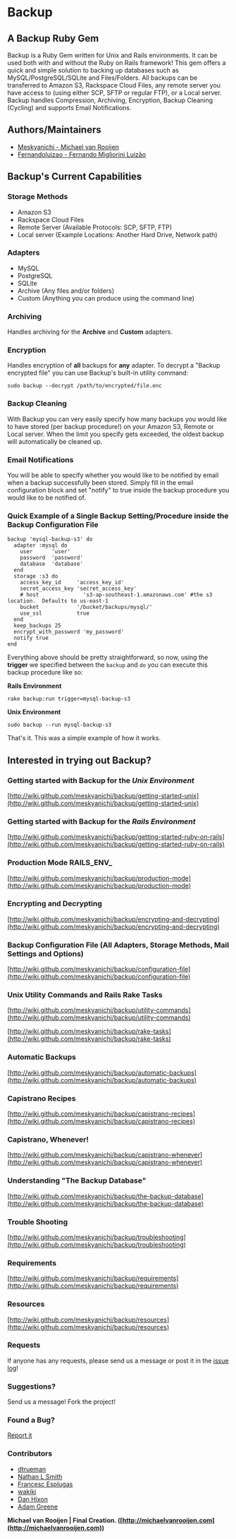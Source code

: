# Backup

## A Backup Ruby Gem

Backup is a Ruby Gem written for Unix and Rails environments. It can be used both with and without the Ruby on Rails framework! This gem offers a quick and simple solution to backing up databases such as MySQL/PostgreSQL/SQLite and Files/Folders. All backups can be transferred to Amazon S3, Rackspace Cloud Files, any remote server you have access to (using either SCP, SFTP or regular FTP), or a Local server. Backup handles Compression, Archiving, Encryption, Backup Cleaning (Cycling) and supports Email Notifications.

## Authors/Maintainers

* [Meskyanichi - Michael van Rooijen](http://github.com/meskyanichi)
* [Fernandoluizao - Fernando Migliorini Luizão](http://github.com/fernandoluizao)

## Backup's Current Capabilities

### Storage Methods

* Amazon S3
* Rackspace Cloud Files
* Remote Server (Available Protocols: SCP, SFTP, FTP)
* Local server (Example Locations: Another Hard Drive, Network path)

### Adapters

* MySQL
* PostgreSQL
* SQLite
* Archive (Any files and/or folders)
* Custom (Anything you can produce using the command line)

### Archiving

Handles archiving for the __Archive__ and __Custom__ adapters.

### Encryption

Handles encryption of __all__ backups for __any__ adapter.
To decrypt a "Backup encrypted file" you can use Backup's built-in utility command:

    sudo backup --decrypt /path/to/encrypted/file.enc

### Backup Cleaning

With Backup you can very easily specify how many backups you would like to have stored (per backup procedure!) on your Amazon S3, Remote or Local server. When the limit you specify gets exceeded, the oldest backup will automatically be cleaned up.

### Email Notifications

You will be able to specify whether you would like to be notified by email when a backup successfully been stored.
Simply fill in the email configuration block and set "notify" to true inside the backup procedure you would like to be notified of.

### Quick Example of a Single Backup Setting/Procedure inside the Backup Configuration File

    backup 'mysql-backup-s3' do
      adapter :mysql do
        user      'user'
        password  'password'
        database  'database'
      end
      storage :s3 do
        access_key_id     'access_key_id'
        secret_access_key 'secret_access_key'
        # host              's3-ap-southeast-1.amazonaws.com' #the s3 location.  Defaults to us-east-1
        bucket            '/bucket/backups/mysql/'
        use_ssl           true
      end
      keep_backups 25
      encrypt_with_password 'my_password'
      notify true
    end
  
Everything above should be pretty straightforward, so now, using the __trigger__ we specified between
the `backup` and `do` you can execute this backup procedure like so:

__Rails Environment__

    rake backup:run trigger=mysql-backup-s3

__Unix Environment__

    sudo backup --run mysql-backup-s3

That's it. This was a simple example of how it works.

## Interested in trying out Backup?

### Getting started with Backup for the *Unix Environment*

[http://wiki.github.com/meskyanichi/backup/getting-started-unix](http://wiki.github.com/meskyanichi/backup/getting-started-unix)


### Getting started with Backup for the *Rails Environment*

[http://wiki.github.com/meskyanichi/backup/getting-started-ruby-on-rails](http://wiki.github.com/meskyanichi/backup/getting-started-ruby-on-rails)


### Production Mode __RAILS_ENV___

[http://wiki.github.com/meskyanichi/backup/production-mode](http://wiki.github.com/meskyanichi/backup/production-mode)


### Encrypting and Decrypting

[http://wiki.github.com/meskyanichi/backup/encrypting-and-decrypting](http://wiki.github.com/meskyanichi/backup/encrypting-and-decrypting)


### Backup Configuration File (All Adapters, Storage Methods, Mail Settings and Options)

[http://wiki.github.com/meskyanichi/backup/configuration-file](http://wiki.github.com/meskyanichi/backup/configuration-file)


### Unix Utility Commands and Rails Rake Tasks

[http://wiki.github.com/meskyanichi/backup/utility-commands](http://wiki.github.com/meskyanichi/backup/utility-commands)

[http://wiki.github.com/meskyanichi/backup/rake-tasks](http://wiki.github.com/meskyanichi/backup/rake-tasks)


### Automatic Backups

[http://wiki.github.com/meskyanichi/backup/automatic-backups](http://wiki.github.com/meskyanichi/backup/automatic-backups)


### Capistrano Recipes

[http://wiki.github.com/meskyanichi/backup/capistrano-recipes](http://wiki.github.com/meskyanichi/backup/capistrano-recipes)


### Capistrano, Whenever!

[http://wiki.github.com/meskyanichi/backup/capistrano-whenever](http://wiki.github.com/meskyanichi/backup/capistrano-whenever)


### Understanding "The Backup Database"

[http://wiki.github.com/meskyanichi/backup/the-backup-database](http://wiki.github.com/meskyanichi/backup/the-backup-database)


### Trouble Shooting

[http://wiki.github.com/meskyanichi/backup/troubleshooting](http://wiki.github.com/meskyanichi/backup/troubleshooting)


### Requirements

[http://wiki.github.com/meskyanichi/backup/requirements](http://wiki.github.com/meskyanichi/backup/requirements)


### Resources

[http://wiki.github.com/meskyanichi/backup/resources](http://wiki.github.com/meskyanichi/backup/resources)


### Requests

If anyone has any requests, please send us a message or post it in the [issue log](http://github.com/meskyanichi/backup/issues)!


### Suggestions?

Send us a message! Fork the project!


### Found a Bug?

[Report it](http://github.com/meskyanichi/backup/issues)


### Contributors

* [dtrueman](http://github.com/dtrueman)
* [Nathan L Smith](http://github.com/smith)
* [Francesc Esplugas](http://github.com/fesplugas)
* [wakiki](http://github.com/wakiki)
* [Dan Hixon](http://github.com/danhixon)
* [Adam Greene](http://github.com/skippy)

__Michael van Rooijen | Final Creation. ([http://michaelvanrooijen.com](http://michaelvanrooijen.com))__
